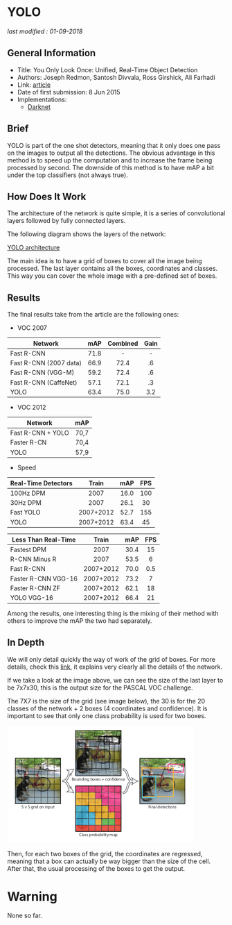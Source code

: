 # YOLO

_last modified : 01-09-2018_

## General Information

- Title: You Only Look Once: Unified, Real-Time Object Detection
- Authors: Joseph Redmon, Santosh Divvala, Ross Girshick, Ali Farhadi
- Link: [article](https://arxiv.org/abs/1506.02640)
- Date of first submission: 8 Jun 2015
- Implementations:
    - [Darknet](https://github.com/pjreddie/darknet)

## Brief

YOLO is part of the one shot detectors, meaning that it only does one pass on the images to output all the detections. The obvious advantage in this method is to speed up the computation and to increase the frame being processed by second. The downside of this method is to have mAP a bit under the top classifiers (not always true).

## How Does It Work

The architecture of the network is quite simple, it is a series of convolutional layers followed by fully connected layers.

The following diagram shows the layers of the network:

[YOLO architecture](https://raw.githubusercontent.com/D3lt4lph4/papers/master/docs/images/imagedetection/yolo/network.png "YOLO")

The main idea is to have a grid of boxes to cover all the image being processed. The last layer contains all the boxes, coordinates and classes. This way you can cover the whole image with a pre-defined set of boxes.

## Results

The final results take from the article are the following ones:

- VOC 2007

| Network | mAP | Combined | Gain |
|---------|:---:|:--------:|:----:|
| Fast R-CNN | 71.8 | - | - |
| Fast R-CNN (2007 data) | 66.9 | 72.4| .6 |
| Fast R-CNN (VGG-M) | 59.2 | 72.4 | .6 |
| Fast R-CNN (CaffeNet) | 57.1 | 72.1 | .3 |
| YOLO | 63.4 | 75.0 | 3.2 |

- VOC 2012

| Network | mAP |
|---------|:---:|
| Fast R-CNN + YOLO | 70,7 |
| Faster R-CN | 70,4 |
| YOLO | 57,9 |

- Speed

| Real-Time Detectors | Train | mAP | FPS |
|---------------------|:-----:|:---:|:---:|
| 100Hz DPM | 2007 | 16.0 | 100 |
| 30Hz DPM | 2007 | 26.1 | 30 |
| Fast YOLO | 2007+2012 | 52.7 | 155 |
| YOLO | 2007+2012 | 63.4 | 45|

| Less Than Real-Time | Train | mAP | FPS |
|---------------------|:-----:|:---:|:---:|
| Fastest DPM | 2007 | 30.4 | 15 |
| R-CNN Minus R | 2007 | 53.5 | 6 |
| Fast R-CNN | 2007+2012 | 70.0 | 0.5 |
| Faster R-CNN VGG-16 | 2007+2012 | 73.2 | 7 |
| Faster R-CNN ZF | 2007+2012 | 62.1 | 18 |
| YOLO VGG-16 | 2007+2012 | 66.4 | 21 |

Among the results, one interesting thing is the mixing of their method with others to improve the mAP the two had separately.

## In Depth

We will only detail quickly the way of work of the grid of boxes. For more details, check this [link](http://christopher5106.github.io/object/detectors/2017/08/10/bounding-box-object-detectors-understanding-yolo.html), it explains very clearly all the details of the network.

If we take a look at the image above, we can see the size of the last layer to be 7x7x30, this is the output size for the PASCAL VOC challenge.

The 7X7 is the size of the grid (see image below), the 30 is for the 20 classes of the network + 2 boxes (4 coordinates and confidence). It is important to see that only one class probability is used for two boxes.

![yolo grid](https://raw.githubusercontent.com/D3lt4lph4/papers/master/docs/images/imagedetection/yolo/yologrid.png "YOLO grid boxes")

Then, for each two boxes of the grid, the coordinates are regressed, meaning that a box can actually be way bigger than the size of the cell. After that, the usual processing of the boxes to get the output.

# Warning

None so far.
